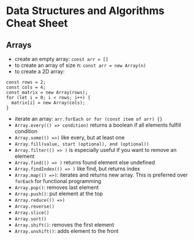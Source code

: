 # Data Structures and Algorithms Cheat Sheet

## Arrays
- create an empty array: `const arr = []`
- to create an array of size n: `const arr = new Array(n)`
- to create a 2D array:
```
const rows = 2;
const cols = 4;
const matrix = new Array(rows);
for (let i = 0; i < rows; i++) {
  matrix[i] = new Array(cols);
}
```
- iterate an array: `arr.forEach or for (const item of arr) {}`
- `Array.every(() => condition)` returns a boolean if all elements fulfill condition
- `Array.some(() =>)` like every, but at least one
- `Array.fill(value, start (optional), end (optional))`
- `Array.filter(() => )` is especially useful if you want to remove an element
- `Array.find(() => )` returns found element else undefined
- `Array.findIndex(() => )` like find, but returns index
- `Array.map(() =>)`: iterates and returns new array. This is preferred over `forEach` for functional programming
- `Array.pop()`: removes last element
- `Array.push()`: put element at the top
- `Array.reduce(() =>)`
- `Array.reverse()`
- `Array.slice()`
- `Array.sort()`
- `Array.shift()`: removes the first element
- `Array.unshift()`: adds element to the front
